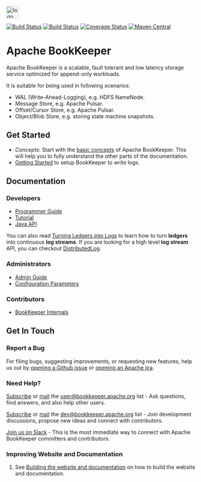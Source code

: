 <img src="https://pbs.twimg.com/profile_images/545716709311520769/piLLa1iC_400x400.png" alt="logo" style="width: 32px;"/>

[![Build Status](https://travis-ci.org/apache/bookkeeper.svg?branch=master)](https://travis-ci.org/apache/bookkeeper)
[![Build Status](https://builds.apache.org/buildStatus/icon?job=bookkeeper-master)](https://builds.apache.org/job/bookkeeper-master/)
[![Coverage Status](https://coveralls.io/repos/github/apache/bookkeeper/badge.svg?branch=master)](https://coveralls.io/github/apache/bookkeeper?branch=master)
[![Maven Central](https://maven-badges.herokuapp.com/maven-central/org.apache.bookkeeper/bookkeeper/badge.svg)](https://maven-badges.herokuapp.com/maven-central/org.apache.bookkeeper/bookkeeper)

# Apache BookKeeper

Apache BookKeeper is a scalable, fault tolerant and low latency storage service optimized for append-only workloads.

It is suitable for being used in following scenarios:

- WAL (Write-Ahead-Logging), e.g. HDFS NameNode.
- Message Store, e.g. Apache Pulsar.
- Offset/Cursor Store, e.g. Apache Pulsar.
- Object/Blob Store, e.g. storing state machine snapshots.

## Get Started

* *Concepts*: Start with the [basic concepts](https://bookkeeper.apache.org/docs/master/bookkeeperOverview.html) of Apache BookKeeper.
  This will help you to fully understand the other parts of the documentation.
* [Getting Started](https://bookkeeper.apache.org/docs/master/bookkeeperStarted.html) to setup BookKeeper to write logs.

## Documentation

### Developers

* [Programmer Guide](https://bookkeeper.apache.org/archives/docs/master/bookkeeperProgrammer.html)
* [Tutorial](https://bookkeeper.apache.org/archives/docs/master/bookkeeperTutorial.html)
* [Java API](https://bookkeeper.apache.org/archives/docs/master/apidocs/)

You can also read [Turning Ledgers into Logs](https://bookkeeper.apache.org/docs/master/bookkeeperLedgers2Logs.html) to learn how to turn **ledgers** into continuous **log streams**.
If you are looking for a high level **log stream** API, you can checkout [DistributedLog](http://distributedlog.io).

### Administrators

* [Admin Guide](https://bookkeeper.apache.org/docs/master/bookkeeperConfig.html)
* [Configuration Parameters](https://bookkeeper.apache.org/docs/master/bookieConfigParams.html)

### Contributors

* [BookKeeper Internals](https://bookkeeper.apache.org/docs/master/bookkeeperInternals.html)

## Get In Touch

### Report a Bug

For filing bugs, suggesting improvements, or requesting new features, help us out by [opening a Github issue](https://github.com/apache/bookkeeper/issues) or [opening an Apache jira](https://issues.apache.org/jira/browse/BOOKKEEPER).

### Need Help?

[Subscribe](mailto:user-subscribe@bookkeeper.apache.org) or [mail](mailto:user@bookkeeper.apache.org) the [user@bookkeeper.apache.org](mailto:user@bookkeeper.apache.org) list - Ask questions, find answers, and also help other users.

[Subscribe](mailto:dev-subscribe@bookkeeper.apache.org) or [mail](mailto:dev@bookkeeper.apache.org) the [dev@bookkeeper.apache.org](mailto:dev@bookkeeper.apache.org) list - Join development discussions, propose new ideas and connect with contributors.

[Join us on Slack](https://apachebookkeeper.herokuapp.com/) - This is the most immediate way to connect with Apache BookKeeper committers and contributors.

### Improving Website and Documentation

1. See [Building the website and documentation](https://cwiki.apache.org/confluence/display/BOOKKEEPER/Building+the+website+and+documentation) on how to build the website and documentation.

